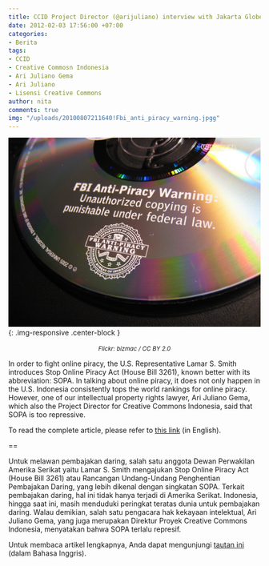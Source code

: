 ```yaml
---
title: CCID Project Director (@arijuliano) interview with Jakarta Globe
date: 2012-02-03 17:56:00 +07:00
categories:
- Berita
tags:
- CCID
- Creative Commosn Indonesia
- Ari Juliano Gema
- Ari Juliano
- Lisensi Creative Commons
author: nita
comments: true
img: "/uploads/20100807211640!Fbi_anti_piracy_warning.jpgg"
---
```


![20100807211640!Fbi_anti_piracy_warning.jpg](/uploads/20100807211640!Fbi_anti_piracy_warning.jpg){: .img-responsive .center-block }<center><small><i>Flickr: bizmac / CC BY 2.0</i></small></center>

In order to fight online piracy, the U.S. Representative Lamar S. Smith introduces Stop Online Piracy Act (House Bill 3261), known better with its abbreviation: SOPA. In talking about online piracy, it does not only happen in the U.S. Indonesia consistently tops the world rankings for online piracy. However, one of our intellectual property rights lawyer, Ari Juliano Gema, which also the Project Director for Creative Commons Indonesia, said that SOPA is too repressive.

To read the complete article, please refer to [this link](http://www.thejakartaglobe.com/tech/what-us-stop-online-piracy-act-means-for-indonesia/495472) (in English).

==

Untuk melawan pembajakan daring, salah satu anggota Dewan Perwakilan Amerika Serikat yaitu Lamar S. Smith mengajukan Stop Online Piracy Act (House Bill 3261) atau Rancangan Undang-Undang Penghentian Pembajakan Daring, yang lebih dikenal dengan singkatan SOPA. Terkait pembajakan daring, hal ini tidak hanya terjadi di Amerika Serikat. Indonesia, hingga saat ini, masih menduduki peringkat teratas dunia untuk pembajakan daring.  Walau demikian, salah satu pengacara hak kekayaan intelektual, Ari Juliano Gema, yang juga merupakan Direktur Proyek Creative Commons Indonesia, menyatakan bahwa SOPA terlalu represif.

Untuk membaca artikel lengkapnya, Anda dapat mengunjungi [tautan ini](http://www.thejakartaglobe.com/tech/what-us-stop-online-piracy-act-means-for-indonesia/495472) (dalam Bahasa Inggris).
